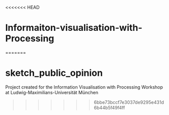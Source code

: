 <<<<<<< HEAD
# Informaiton-visualisation-with-Processing
=======
# sketch_public_opinion
Project created for the Information Visualisation with Processing Workshop at Ludwig-Maximilians-Universität München 
>>>>>>> 6bbe73bccf7e3037de9295e431d6b44b5f49f4ff
